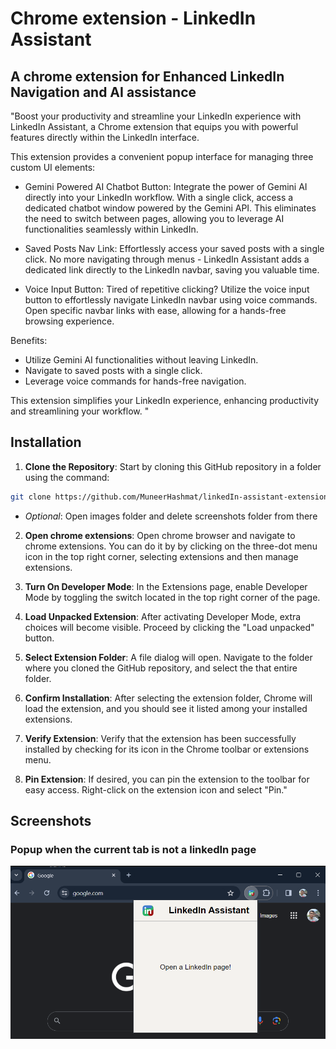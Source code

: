 # Chrome extension - LinkedIn Assistant
## A chrome extension for Enhanced LinkedIn Navigation and AI assistance

"Boost your productivity and streamline your LinkedIn experience with LinkedIn Assistant, a Chrome extension that equips you with powerful features directly within the LinkedIn interface.

This extension provides a convenient popup interface for managing three custom UI elements:
- Gemini Powered AI Chatbot Button: Integrate the power of Gemini AI directly into your LinkedIn workflow. With a single click, access a dedicated chatbot window powered by the Gemini API. This eliminates the need to switch between pages, allowing you to leverage AI functionalities seamlessly within LinkedIn.

- Saved Posts Nav Link: Effortlessly access your saved posts with a single click. No more navigating through menus - LinkedIn Assistant adds a dedicated link directly to the LinkedIn navbar, saving you valuable time.

- Voice Input Button: Tired of repetitive clicking? Utilize the voice input button to effortlessly navigate LinkedIn navbar using voice commands. Open specific navbar links with ease, allowing for a hands-free browsing experience.



Benefits:
- Utilize Gemini AI functionalities without leaving LinkedIn.
- Navigate to saved posts with a single click.
- Leverage voice commands for hands-free navigation.

This extension simplifies your LinkedIn experience, enhancing productivity and streamlining your workflow. "


## Installation

1) **Clone the Repository**: Start by cloning this GitHub repository in a folder using the command:
``` bash
git clone https://github.com/MuneerHashmat/linkedIn-assistant-extension.git
```
- *Optional*: Open images folder and delete screenshots folder from there

2) **Open chrome extensions**: Open chrome browser and navigate to chrome extensions. You can do it by  by clicking on the three-dot menu icon in the top right corner, selecting extensions and then manage extensions.

3) **Turn On Developer Mode**: In the Extensions page, enable Developer Mode by toggling the switch located in the top right corner of the page.

4) **Load Unpacked Extension**: After activating Developer Mode, extra choices will become visible. Proceed by clicking the "Load unpacked" button.

5) **Select Extension Folder**: A file dialog will open. Navigate to the folder where you cloned the GitHub repository, and select the that entire folder.

6) **Confirm Installation**: After selecting the extension folder, Chrome will load the extension, and you should see it listed among your installed extensions.

7)  **Verify Extension**: Verify that the extension has been successfully installed by checking for its icon in the Chrome toolbar or extensions menu.

8)  **Pin Extension**: If desired, you can pin the extension to the toolbar for easy access. Right-click on the extension icon and select "Pin."

## Screenshots

### Popup when the current tab is not a linkedIn page
![image](./images/screenshots/1.png)
